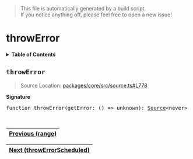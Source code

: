 > This file is automatically generated by a build script.<br>If you notice anything off, please feel free to open a new issue!

# throwError

<details><summary><b>Table of Contents</b></summary>

1. [<code>throwError</code>](#throwError)</details>

## <a name="throwError"></a><code>throwError</code>

> Source Location: [packages\/core\/src\/source.ts#L778](..\/..\/packages\/core\/src\/source.ts#L778)

<b>Signature</b>

<pre>function throwError(getError: () =&gt; unknown): <a href="00-Source.md#Source-Interface">Source</a>&lt;never&gt;</pre><br>

| [Previous \(range\)](33-range.md#readme) |
| --- |

<div align="right">

| [Next \(throwErrorScheduled\)](35-throwErrorScheduled.md#readme) |
| --- |
</div>
